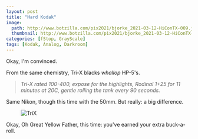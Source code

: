 ```yaml
---
layout: post
title: "Hard Kodak"
image:
  path: http://www.botzilla.com/pix2021/bjorke_2021-03-12-HiConTX-009.jpg
  thumbnail: http://www.botzilla.com/pix2021/bjorke_2021-03-12-HiConTX-009.jpg
categories: [fStop, GrayScale]
tags: [Kodak, Analog, Darkroom]
---
```


Okay, I'm convinced.

From the same chemistry, Tri-X blacks _whallop_ HP-5's.

<!--more-->

<blockquote><i>Tri-X rated 100-400, expose for the highlights, Rodinal 1+25 for 11 minutes at 20C, gentle rolling the tank every 90 seconds.</i></blockquote>

Same Nikon, though this time with the 50mm. But really: a big difference.

<figure class="align-center">
<img alt="TriX" src="http://www.botzilla.com/pix2021/bjorke_2021-03-12-HiConTX-047.jpg">
</figure>

Okay, Oh Great Yellow Father, this time: you've earned your extra buck-a-roll.

